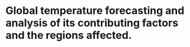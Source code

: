 # Global temperature forecasting and analysis of its contributing factors and the regions affected.
